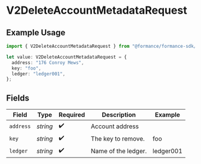 # V2DeleteAccountMetadataRequest

## Example Usage

```typescript
import { V2DeleteAccountMetadataRequest } from "@formance/formance-sdk/sdk/models/operations";

let value: V2DeleteAccountMetadataRequest = {
  address: "176 Conroy Mews",
  key: "foo",
  ledger: "ledger001",
};
```

## Fields

| Field               | Type                | Required            | Description         | Example             |
| ------------------- | ------------------- | ------------------- | ------------------- | ------------------- |
| `address`           | *string*            | :heavy_check_mark:  | Account address     |                     |
| `key`               | *string*            | :heavy_check_mark:  | The key to remove.  | foo                 |
| `ledger`            | *string*            | :heavy_check_mark:  | Name of the ledger. | ledger001           |